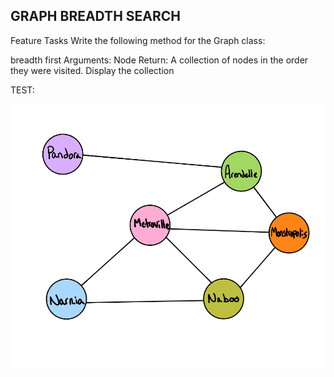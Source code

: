 ## GRAPH BREADTH SEARCH
Feature Tasks
Write the following method for the Graph class:

breadth first
Arguments: Node
Return: A collection of nodes in the order they were visited.
Display the collection




TEST:

![GRAPH-breadth](GRAPH-breadths.png)
